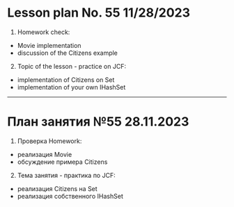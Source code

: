 # Lesson plan No. 55 11/28/2023

1. Homework check:
- Movie implementation
- discussion of the Citizens example


2. Topic of the lesson - practice on JCF:
- implementation of Citizens on Set
- implementation of your own IHashSet




___________________________________________

# План занятия №55 28.11.2023

1. Проверка Homework:
- реализация Movie
- обсуждение примера Citizens


2. Тема занятия - практика по JCF:
- реализация Citizens на Set 
- реализация собственного IHashSet 








